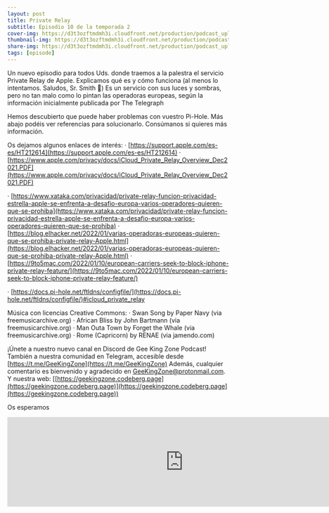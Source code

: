 ```yaml
---
layout: post
title: Private Relay
subtitle: Episodio 10 de la temporada 2
cover-img: https://d3t3ozftmdmh3i.cloudfront.net/production/podcast_uploaded_nologo400/14743809/14743809-1619370372653-eb16be7dd0aee.jpg
thumbnail-img: https://d3t3ozftmdmh3i.cloudfront.net/production/podcast_uploaded_nologo400/14743809/14743809-1619370372653-eb16be7dd0aee.jpg
share-img: https://d3t3ozftmdmh3i.cloudfront.net/production/podcast_uploaded_nologo400/14743809/14743809-1619370372653-eb16be7dd0aee.jpg
tags: [episode]
---
```


Un nuevo episodio para todos Uds. donde traemos a la palestra el servicio Private Relay de Apple. Explicamos qué es y cómo funciona (al menos lo intentamos. Saludos, Sr. Smith 🤣)
Es un servicio con sus luces y sombras, pero no tan malo como lo pintan las operadoras europeas, según la información inicialmente publicada por The Telegraph

Hemos descubierto que puede haber problemas con vuestro Pi-Hole. Más abajo podéis ver referencias para solucionarlo. Consúmanos si quieres más información.

Os dejamos algunos enlaces de interés:
· [https://support.apple.com/es-es/HT212614](https://support.apple.com/es-es/HT212614)
· [https://www.apple.com/privacy/docs/iCloud_Private_Relay_Overview_Dec2021.PDF](https://www.apple.com/privacy/docs/iCloud_Private_Relay_Overview_Dec2021.PDF)

· [https://www.xataka.com/privacidad/private-relay-funcion-privacidad-estrella-apple-se-enfrenta-a-desafio-europa-varios-operadores-quieren-que-se-prohiba](https://www.xataka.com/privacidad/private-relay-funcion-privacidad-estrella-apple-se-enfrenta-a-desafio-europa-varios-operadores-quieren-que-se-prohiba)
· [https://blog.elhacker.net/2022/01/varias-operadoras-europeas-quieren-que-se-prohiba-private-relay-Apple.html](https://blog.elhacker.net/2022/01/varias-operadoras-europeas-quieren-que-se-prohiba-private-relay-Apple.html)
· [https://9to5mac.com/2022/01/10/european-carriers-seek-to-block-iphone-private-relay-feature/](https://9to5mac.com/2022/01/10/european-carriers-seek-to-block-iphone-private-relay-feature/)

· [https://docs.pi-hole.net/ftldns/configfile/](https://docs.pi-hole.net/ftldns/configfile/)#icloud_private_relay

Música con licencias Creative Commons:
· Swan Song by Paper Navy (via freemusicarchive.org)
· African Bliss by John Bartmann (via freemusicarchive.org)
· Man Outa Town by Forget the Whale (via freemusicarchive.org)
· Rome (Capricorn) by RENAE (via jamendo.com)

¡Únete a nuestro nuevo canal en Discord de Gee King Zone Podcast!
También a nuestra comunidad en Telegram, accesible desde [https://t.me/GeeKingZone](https://t.me/GeeKingZone)
Además, cualquier comentario es bienvenido y agradecido en [GeeKingZone@protonmail.com](mailto:GeeKingZone@protonmail.com).
Y nuestra web: [[https://geekingzone.codeberg.page](https://geekingzone.codeberg.page)](https://geekingzone.codeberg.page](https://geekingzone.codeberg.page))

Os esperamos
<iframe src='https://podcasters.spotify.com/pod/show/geekingzone/episodes/Private-Relay-e1d1gc9' height='204px' width='800px' frameborder='0' scrolling='no'></iframe>